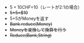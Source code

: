 - $5+10CHF=$10（レートが2:1の場合）
- ~~$5+$5=$10~~
- $5+$5がMoneyを返す
- ~~Bank.reduce(Money)~~
- ~~Moneyを変換して換算を行う~~
- ~~Reduce(Bank,String)~~

